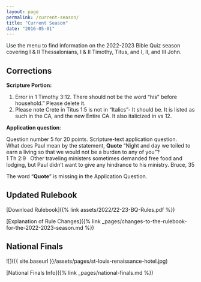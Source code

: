 ```yaml
---
layout: page
permalink: /current-season/
title: "Current Season"
date: "2016-05-01"
---
```


Use the menu to find information on the 2022-2023 Bible Quiz season covering I & II Thessalonians, I & II Timothy, Titus, and I, II, and III John.

## Corrections

**Scripture Portion:**

1. Error in 1 Timothy 3:12. There should not be the word “his” before household.” Please delete it.
2. Please note Crete in Titus 1:5 is not in “Italics”- It should be. It is listed as such in the CA, and the new Entire CA. It also italicized in vs 12.

**Application question**:

Question number 5 for 20 points. Scripture-text application question.  
What does Paul mean by the statement, **Quote** “Night and day we toiled to earn a living so that we would not be a burden to any of you”?  
1 Th 2:9   Other traveling ministers sometimes demanded free food and lodging, but Paul didn’t want to give any hindrance to his ministry. Bruce, 35

The word “**Quote**” is missing in the Application Question.

## Updated Rulebook

[Download Rulebook]({% link assets/2022/22-23-BQ-Rules.pdf %})

[Explanation of Rule Changes]({% link _pages/changes-to-the-rulebook-for-the-2022-2023-season.md %})

## National Finals

![]({{ site.baseurl }}/assets/pages/st-louis-renaissance-hotel.jpg)

[National Finals Info]({% link _pages/national-finals.md %})
